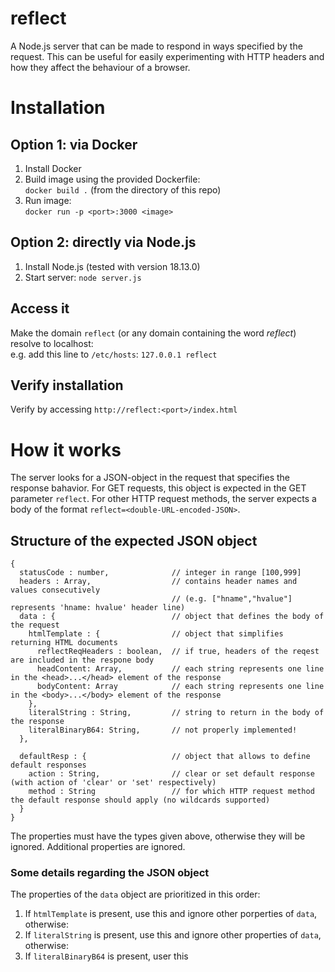 # reflect
A Node.js server that can be made to respond in ways specified by the request.
This can be useful for easily experimenting with HTTP headers and how they affect the behaviour of a browser.

# Installation
## Option 1: via Docker
1. Install Docker
2. Build image using the provided Dockerfile: <br>
  `docker build .` (from the directory of this repo)
3. Run image: <br>
  `docker run -p <port>:3000 <image>`

## Option 2: directly via Node.js
1. Install Node.js (tested with version 18.13.0)
2. Start server: `node server.js`

## Access it
Make the domain `reflect` (or any domain containing the word *reflect*) resolve to localhost: <br>
  e.g. add this line to `/etc/hosts`:  `127.0.0.1 reflect`

## Verify installation 
Verify by accessing `http://reflect:<port>/index.html`

# How it works
The server looks for a JSON-object in the request that specifies the response bahavior.
For GET requests, this object is expected in the GET parameter `reflect`.
For other HTTP request methods, the server expects a body of the format
`reflect=<double-URL-encoded-JSON>`.

## Structure of the expected JSON object
```
{
  statusCode : number,              // integer in range [100,999]
  headers : Array,                  // contains header names and values consecutively 
                                    // (e.g. ["hname","hvalue"] represents 'hname: hvalue' header line)
  data : {                          // object that defines the body of the request
    htmlTemplate : {                // object that simplifies returning HTML documents
      reflectReqHeaders : boolean,  // if true, headers of the reqest are included in the respone body
      headContent: Array,           // each string represents one line in the <head>...</head> element of the response
      bodyContent: Array            // each string represents one line in the <body>...</body> element of the response
    },
    literalString : String,         // string to return in the body of the response
    literalBinaryB64: String,       // not properly implemented!
  },
  
  defaultResp : {                   // object that allows to define default responses
    action : String,                // clear or set default response (with action of 'clear' or 'set' respectively)
    method : String                 // for which HTTP request method the default response should apply (no wildcards supported)
  }
}
```

The properties must have the types given above, otherwise they will be ignored.
Additional properties are ignored.

### Some details regarding the JSON object
The properties of the `data` object are prioritized in this order: 
1. If `htmlTemplate` is present, use this and ignore other porperties of `data`, otherwise:
2. If `literalString` is present, use this and ignore other properties of `data`, otherwise:
3. If `literalBinaryB64` is present, user this
